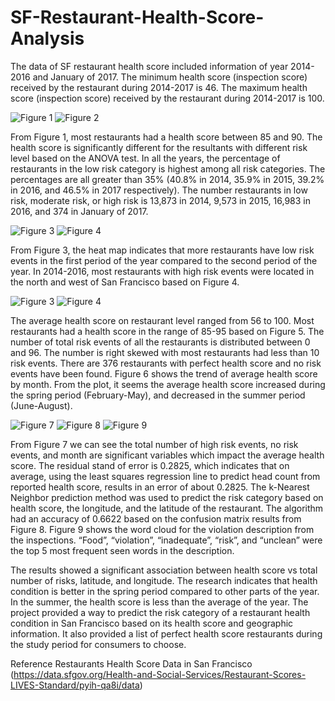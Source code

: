# SF-Restaurant-Health-Score-Analysis
The data of SF restaurant health score included information of year 2014-2016 and January of 2017. The minimum health score (inspection score) received by the restaurant during 2014-2017 is 46.  The maximum health score (inspection score) received by the restaurant during 2014-2017 is 100.  

![Figure 1](https://github.com/hua-zeng/SF-Restaurant-Health-Score-Analysis/blob/main/fig1.jpg)
![Figure 2](https://github.com/hua-zeng/SF-Restaurant-Health-Score-Analysis/blob/main/fig2.jpg)

From Figure 1, most restaurants had a health score between 85 and 90. The health score is significantly different for the resultants with different risk level based on the ANOVA test. In all the years, the percentage of restaurants in the low risk category is highest among all risk categories. The percentages are all greater than 35% (40.8% in 2014, 35.9% in 2015, 39.2% in 2016, and 46.5% in 2017 respectively).  The number restaurants in low risk, moderate risk, or high risk is 13,873 in 2014, 9,573 in 2015, 16,983 in 2016, and 374 in January of 2017.  

![Figure 3](https://github.com/hua-zeng/SF-Restaurant-Health-Score-Analysis/blob/main/fig3.jpg)
![Figure 4](https://github.com/hua-zeng/SF-Restaurant-Health-Score-Analysis/blob/main/fig4.jpg)

From Figure 3, the heat map indicates that more restaurants have low risk events in the first period of the year compared to the second period of the year. In 2014-2016, most restaurants with high risk events were located in the north and west of San Francisco based on Figure 4. 

![Figure 3](https://github.com/hua-zeng/SF-Restaurant-Health-Score-Analysis/blob/main/fig5.jpg)
![Figure 4](https://github.com/hua-zeng/SF-Restaurant-Health-Score-Analysis/blob/main/fig6.jpg)

The average health score on restaurant level ranged from 56 to 100. Most restaurants had a health score in the range of 85-95 based on Figure 5. The number of total risk events of all the restaurants is distributed between 0 and 96. The number is right skewed with most restaurants had less than 10 risk events. There are 376 restaurants with perfect health score and no risk events have been found. Figure 6 shows the trend of average health score by month. From the plot, it seems the average health score increased during the spring period (February-May), and decreased in the summer period (June-August). 

![Figure 7](https://github.com/hua-zeng/SF-Restaurant-Health-Score-Analysis/blob/main/fig7.jpg)
![Figure 8](https://github.com/hua-zeng/SF-Restaurant-Health-Score-Analysis/blob/main/fig8.jpg)
![Figure 9](https://github.com/hua-zeng/SF-Restaurant-Health-Score-Analysis/blob/main/fig9.jpg)

From Figure 7 we can see the total number of high risk events, no risk events, and month are significant variables which impact the average health score. The residual stand of error is 0.2825, which indicates that on average, using the least squares regression line to predict head count from reported health score, results in an error of about 0.2825. The k-Nearest Neighbor prediction method was used to predict the risk category based on health score, the longitude, and the latitude of the restaurant. The algorithm had an accuracy of 0.6622 based on the confusion matrix results from Figure 8. Figure 9 shows the word cloud for the violation description from the inspections. “Food”, “violation”, “inadequate”, “risk”, and “unclean” were the top 5 most frequent seen words in the description.

The results showed a significant association between health score vs total number of risks, latitude, and longitude. The research indicates that health condition is better in the spring period compared to other parts of the year. In the summer, the health score is less than the average of the year. The project provided a way to predict the risk category of a restaurant health condition in San Francisco based on its health score and geographic information. It also provided a list of perfect health score restaurants during the study period for consumers to choose. 

Reference
Restaurants Health Score Data in San Francisco (https://data.sfgov.org/Health-and-Social-Services/Restaurant-Scores-LIVES-Standard/pyih-qa8i/data)

